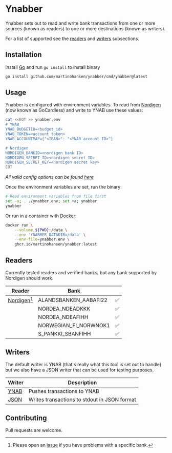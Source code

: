 # Ynabber

Ynabber sets out to read and write bank transactions from one or more sources
(known as readers) to one or more destinations (known as writers).

For a list of supported see the [readers](#readers) and [writers](#writers)
subsections.

## Installation

Install [Go](https://go.dev/) and run `go install` to install binary

```bash
go install github.com/martinohansen/ynabber/cmd/ynabber@latest
```

## Usage

Ynabber is configured with environment variables. To read from
[Nordigen](https://nordigen.com/en/) (now known as GoCardless) and write to YNAB
use these values:

```bash
cat <<EOT >> ynabber.env
# YNAB
YNAB_BUDGETID=<budget_id>
YNAB_TOKEN=<account token>
YNAB_ACCOUNTMAP={"<IBAN>": "<YNAB account ID>"}

# Nordigen
NORDIGEN_BANKID=<nordigen bank ID>
NORDIGEN_SECRET_ID=<nordigen secret ID>
NORDIGEN_SECRET_KEY=<nordigen secret key>
EOT
```

_All valid config options can be found [here](https://pkg.go.dev/github.com/martinohansen/ynabber#Config)_

Once the environment variables are set, run the binary:

```bash
# Read environment variables from file first
set -a; . ./ynabber.env; set +a; ynabber
ynabber
```

Or run in a container with
[Docker](https://docs.docker.com/engine/reference/run/):


```bash
docker run \
    --volume ${PWD}:/data \
    --env 'YNABBER_DATADIR=/data' \
    --env-file=ynabber.env \
    ghcr.io/martinohansen/ynabber:latest
```

## Readers

Currently tested readers and verified banks, but any bank supported by Nordigen
should work.

| Reader   | Bank            |   |
|----------|-----------------|---|
| [Nordigen](/reader/nordigen/)[^1] | ALANDSBANKEN_AABAFI22 | ✅
| | NORDEA_NDEADKKK | ✅
| | NORDEA_NDEAFIHH | ✅
| | NORWEGIAN_FI_NORWNOK1 | ✅
| | S_PANKKI_SBANFIHH | ✅

[^1]: Please open an [issue](https://github.com/martinohansen/ynabber/issues/new) if
you have problems with a specific bank.

## Writers

The default writer is YNAB (that's really what this tool is set out to handle)
but we also have a JSON writer that can be used for testing purposes.

| Writer  | Description   |
|---------|---------------|
| [YNAB](/writer/ynab/)    | Pushes transactions to YNAB |
| [JSON](/writer/json/)    | Writes transactions to stdout in JSON format |

## Contributing

Pull requests are welcome.
